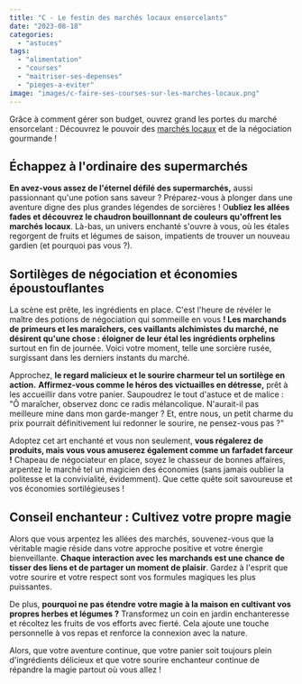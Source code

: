 ```yaml
---
title: "C - Le festin des marchés locaux ensorcelants"
date: "2023-08-18"
categories: 
  - "astuces"
tags: 
  - "alimentation"
  - "courses"
  - "maitriser-ses-depenses"
  - "pieges-a-eviter"
image: "images/c-faire-ses-courses-sur-les-marches-locaux.png"
---
```


Grâce à comment gérer son budget, ouvrez grand les portes du marché ensorcelant : Découvrez le pouvoir des [marchés locaux](https://www.radins.com/shopping/courses/le-marche-est-ce-vraiment-moins-cher/2518 "marchés locaux") et de la négociation gourmande !

## Échappez à l'ordinaire des supermarchés

**En avez-vous assez de l'éternel défilé des supermarchés,** aussi passionnant qu'une potion sans saveur ? Préparez-vous à plonger dans une aventure digne des plus grandes légendes de sorcières ! O**ubliez les allées fades et découvrez le chaudron bouillonnant de couleurs qu'offrent les marchés locaux**. Là-bas, un univers enchanté s'ouvre à vous, où les étales regorgent de fruits et légumes de saison, impatients de trouver un nouveau gardien (et pourquoi pas vous ?).

## Sortilèges de négociation et économies époustouflantes

La scène est prête, les ingrédients en place. C'est l'heure de révéler le maître des potions de négociation qui sommeille en vous **! Les marchands de primeurs et les maraîchers, ces vaillants alchimistes du marché, ne désirent qu'une chose : éloigner de leur étal les ingrédients orphelins** surtout en fin de journée. Voici votre moment, telle une sorcière rusée, surgissant dans les derniers instants du marché.

Approchez, **le regard malicieux et le sourire charmeur tel un sortilège en action.** **Affirmez-vous comme le héros des victuailles en détresse,** prêt à les accueillir dans votre panier. Saupoudrez le tout d'astuce et de malice : "Ô maraîcher, observez donc ce radis mélancolique. N'aurait-il pas meilleure mine dans mon garde-manger ? Et, entre nous, un petit charme du prix pourrait définitivement lui redonner le sourire, ne pensez-vous pas ?"

Adoptez cet art enchanté et vous non seulement, **vous régalerez de produits, mais vous vous amuserez également comme un farfadet farceur !** Chapeau de négociateur en place, soyez le chasseur de bonnes affaires, arpentez le marché tel un magicien des économies (sans jamais oublier la politesse et la convivialité, évidemment). Que cette quête soit savoureuse et vos économies sortilégieuses !

## Conseil enchanteur : Cultivez votre propre magie

Alors que vous arpentez les allées des marchés, souvenez-vous que la véritable magie réside dans votre approche positive et votre énergie bienveillante. **Chaque interaction avec les marchands est une chance de tisser des liens et de partager un moment de plaisir**. Gardez à l'esprit que votre sourire et votre respect sont vos formules magiques les plus puissantes.

De plus, **pourquoi ne pas étendre votre magie à la maison en cultivant vos propres herbes et légumes ?** Transformez un coin en jardin enchanteresse et récoltez les fruits de vos efforts avec fierté. Cela ajoute une touche personnelle à vos repas et renforce la connexion avec la nature.

Alors, que votre aventure continue, que votre panier soit toujours plein d'ingrédients délicieux et que votre sourire enchanteur continue de répandre la magie partout où vous allez !
